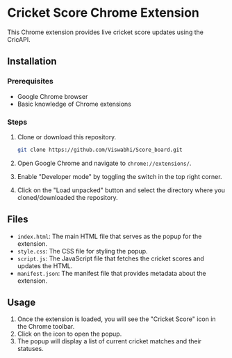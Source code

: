 
# Cricket Score Chrome Extension

This Chrome extension provides live cricket score updates using the CricAPI.

## Installation

### Prerequisites

- Google Chrome browser
- Basic knowledge of Chrome extensions

### Steps

1. Clone or download this repository.

    ```bash
    git clone https://github.com/Viswabhi/Score_board.git
    ```

2. Open Google Chrome and navigate to `chrome://extensions/`.

3. Enable "Developer mode" by toggling the switch in the top right corner.

4. Click on the "Load unpacked" button and select the directory where you cloned/downloaded the repository.

## Files

- `index.html`: The main HTML file that serves as the popup for the extension.
- `style.css`: The CSS file for styling the popup.
- `script.js`: The JavaScript file that fetches the cricket scores and updates the HTML.
- `manifest.json`: The manifest file that provides metadata about the extension.

## Usage

1. Once the extension is loaded, you will see the "Cricket Score" icon in the Chrome toolbar.
2. Click on the icon to open the popup.
3. The popup will display a list of current cricket matches and their statuses.